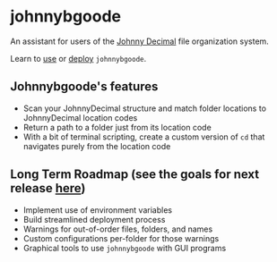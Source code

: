 # johnnybgoode

An assistant for users of the [Johnny Decimal](https://johnnydecimal.com) file organization system.

Learn to [use](https://github.com/SwissArmyWrench/johnnybgoode/blob/main/docs/USER_MANUAL.md) or [deploy](https://github.com/SwissArmyWrench/johnnybgoode/blob/main/docs/DEPLOYMENT.md) `johnnybgoode`.

## Johnnybgoode's features

- Scan your JohnnyDecimal structure and match folder locations to JohnnyDecimal location codes
- Return a path to a folder just from its location code
- With a bit of terminal scripting, create a custom version of `cd` that navigates purely from the location code

## Long Term Roadmap (see the goals for next release [here](https://github.com/SwissArmyWrench/johnnybgoode/blob/main/docs/GOALPOSTS.md))

- Implement use of environment variables
- Build streamlined deployment process
- Warnings for out-of-order files, folders, and names
- Custom configurations per-folder for those warnings
- Graphical tools to use `johnnybgoode` with GUI programs
